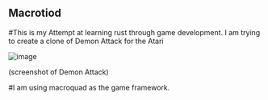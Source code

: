 ## Macrotiod
#This is my Attempt at learning rust through game development. I am trying to create a clone of Demon Attack for the Atari

![image](https://github.com/KeaganErasmus/macrotoid/assets/30564181/93457f6b-ec93-45aa-adf7-6e7bfb433e6b)

(screenshot of Demon Attack)

#I am using macroquad as the game framework.
